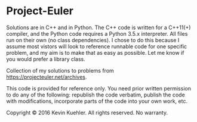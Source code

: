 # Project-Euler

Solutions are in C++ and in Python. The C++ code is written for a C++11(+) compiler, and the Python code requires a Python 3.5.x interpreter. All files run on their own (no class dependencies). I chose to do this because I assume most vistors will look to reference runnable code for one specific problem, and my aim is to make that as easy as possible. Let me know if you would prefer a library class. 

Collection of my solutions to problems from https://projecteuler.net/archives.

This code is provided for reference only. You need prior written permission to do any of the following: 
republish the code verbatim, publish the code with modifications, incorporate parts of the code into your own work, etc.

Copyright © 2016 Kevin Kuehler. All rights reserved. No warranty.
